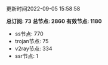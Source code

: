 更新时间2022-09-05 15:58:58

**总订阅: 73**
**总节点: 2860**
**有效节点: 1180**
- ss节点: 770
- trojan节点: 75
- v2ray节点: 334
- ssr节点: 1
